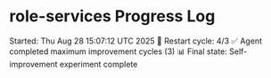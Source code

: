 # role-services Progress Log
Started: Thu Aug 28 15:07:12 UTC 2025
🔄 Restart cycle: 4/3
✅ Agent completed maximum improvement cycles (3)
📊 Final state: Self-improvement experiment complete
